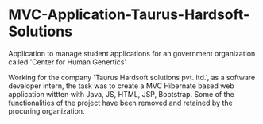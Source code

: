 # MVC-Application-Taurus-Hardsoft-Solutions
Application to manage student applications for an government organization called 'Center for Human Genertics'

Working for the company 'Taurus Hardsoft solutions pvt. ltd.', as a software developer intern, the task was to create a MVC Hibernate based web application wittten with Java, JS, HTML, JSP, Bootstrap. Some of the functionalities of the project have been removed and retained by the procuring organization.
